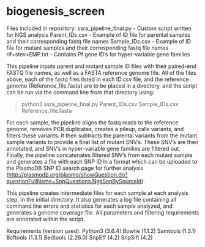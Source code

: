# biogenesis_screen

Files included in repository:
ssra_pipeline_final.py  - Custom script written for NGS analysis
Parent_IDs.csv          - Example of ID file for parental samples and their corresponding fastq file names
Sample_IDs.csv          - Example of ID file for mutant samples and their corresponding fastq file names
rif+stev+EMP.txt        - Contains Pf gene ID’s for hyper-variable gene families


This pipeline inputs parent and mutant sample ID files with their paired-end FASTQ file names, as well as a FASTA reference genome file. All of the files above, each of the fastq files listed in each ID.csv file, and the reference genome (Reference_file.fasta) are to be placed in a directory, and the script can be run via the command line from that directory using:

> python3 ssra_pipeline_final.py Parent_IDs.csv Sample_IDs.csv Reference_file.fasta 

For each sample, the pipeline aligns the fastq reads to the reference genome, removes PCR duplicates, creates a pileup, calls variants, and filters these variants. It then subtracts the parental variants from the mutant sample variants to provide a final list of mutant SNV’s. These SNV’s are then annotated, and SNV’s in hyper-variable gene families are filtered out. Finally, the pipeline concatenates filtered SNV’s from each mutant sample and generates a file with each SNP ID in a format which can be uploaded to the PlasmoDB SNP ID search page for further analysis (http://plasmodb.org/plasmo/showQuestion.do?questionFullName=SnpQuestions.NgsSnpBySourceId). 

This pipeline creates intermediate files for each sample at each analysis step, in the initial directory. It also generates a log file containing all command line errors and statistics for each sample analyzed, and generates a genome coverage file. All parameters and filtering requirements are annotated within the script. 

Requirements (version used):
Python3 (3.6.4)
Bowtie (1.1.2)
Samtools (1.3.1)
Bcftools (1.3.1)
Bedtools (2.26.0)
SnpEff (4.2)
SnpSift (4.2)
